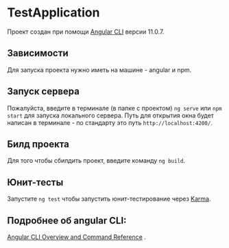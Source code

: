 # TestApplication

Проект создан при помощи [Angular CLI](https://github.com/angular/angular-cli) версии 11.0.7.

## Зависимости

Для запуска проекта нужно иметь на машине - angular и npm.

## Запуск сервера

Пожалуйста, введите в терминале (в папке с проектом) `ng serve` или `npm start` для запуска локального сервера. Путь для открытия окна будет написан в терминале - по стандарту это путь `http://localhost:4200/`.

## Билд проекта

Для того чтобы сбилдить проект, введите команду `ng build`.

## Юнит-тесты

Запустите `ng test` чтобы запустить юнит-тестирование через [Karma](https://karma-runner.github.io).

## Подробнее об angular CLI:

[Angular CLI Overview and Command Reference](https://angular.io/cli) .
